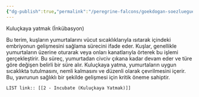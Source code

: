 ```yaml
---
{"dg-publish":true,"permalink":"/peregrine-falcons/goekdogan-soezluegue/2-incubate-kuluckaya-yatmak/"}
---
```


Kuluçkaya yatmak (İnkübasyon)

Bu terim, kuşların yumurtalarını vücut sıcaklıklarıyla ısıtarak içindeki embriyonun gelişmesini sağlama sürecini ifade eder. Kuşlar, genellikle yumurtaların üzerine oturarak veya onları kanatlarıyla örterek bu işlemi gerçekleştirir. Bu süreç, yumurtadan civciv çıkana kadar devam eder ve türe göre değişen belirli bir süre alır. Kuluçkaya yatma, yumurtaların uygun sıcaklıkta tutulmasını, nemli kalmasını ve düzenli olarak çevrilmesini içerir. Bu, yavrunun sağlıklı bir şekilde gelişmesi için kritik öneme sahiptir.


`LIST link:: [[2 - Incubate (Kuluçkaya Yatmak)]] `